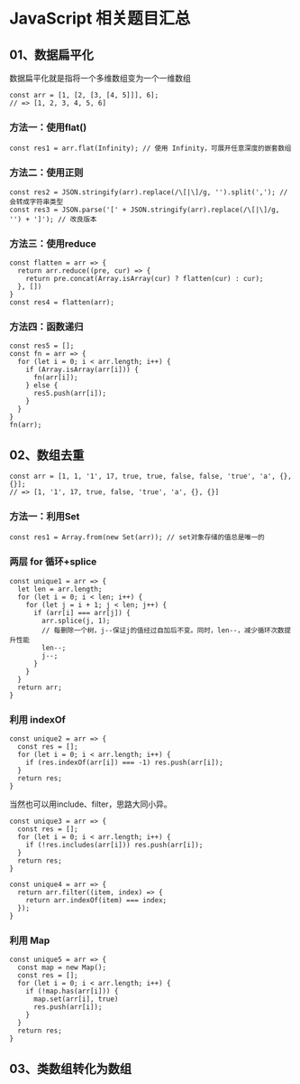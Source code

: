 # JavaScript 相关题目汇总

## 01、数据扁平化

数据扁平化就是指将一个多维数组变为一个一维数组
```
const arr = [1, [2, [3, [4, 5]]], 6];
// => [1, 2, 3, 4, 5, 6]
```

### 方法一：使用flat()
```
const res1 = arr.flat(Infinity); // 使用 Infinity，可展开任意深度的嵌套数组
```

### 方法二：使用正则
```
const res2 = JSON.stringify(arr).replace(/\[|\]/g, '').split(','); // 会转成字符串类型
const res3 = JSON.parse('[' + JSON.stringify(arr).replace(/\[|\]/g, '') + ']'); // 改良版本
```

### 方法三：使用reduce
```
const flatten = arr => {
  return arr.reduce((pre, cur) => {
    return pre.concat(Array.isArray(cur) ? flatten(cur) : cur);
  }, [])
}
const res4 = flatten(arr);
```

### 方法四：函数递归
```
const res5 = [];
const fn = arr => {
  for (let i = 0; i < arr.length; i++) {
    if (Array.isArray(arr[i])) {
      fn(arr[i]);
    } else {
      res5.push(arr[i]);
    }
  }
}
fn(arr);
```

## 02、数组去重

```
const arr = [1, 1, '1', 17, true, true, false, false, 'true', 'a', {}, {}];
// => [1, '1', 17, true, false, 'true', 'a', {}, {}]
```

### 方法一：利用Set
```
const res1 = Array.from(new Set(arr)); // set对象存储的值总是唯一的
```

### 两层 for 循环+splice
```
const unique1 = arr => {
  let len = arr.length;
  for (let i = 0; i < len; i++) {
    for (let j = i + 1; j < len; j++) {
      if (arr[i] === arr[j]) {
        arr.splice(j, 1);
        // 每删除一个树，j--保证j的值经过自加后不变。同时，len--，减少循环次数提升性能
        len--;
        j--;
      }
    }
  }
  return arr;
}
```

### 利用 indexOf
```
const unique2 = arr => {
  const res = [];
  for (let i = 0; i < arr.length; i++) {
    if (res.indexOf(arr[i]) === -1) res.push(arr[i]);
  }
  return res;
}
```
当然也可以用include、filter，思路大同小异。
```
const unique3 = arr => {
  const res = [];
  for (let i = 0; i < arr.length; i++) {
    if (!res.includes(arr[i])) res.push(arr[i]);
  }
  return res;
}

const unique4 = arr => {
  return arr.filter((item, index) => {
    return arr.indexOf(item) === index;
  });
}
```

### 利用 Map
```
const unique5 = arr => {
  const map = new Map();
  const res = [];
  for (let i = 0; i < arr.length; i++) {
    if (!map.has(arr[i])) {
      map.set(arr[i], true)
      res.push(arr[i]);
    }
  }
  return res;
}
```

## 03、类数组转化为数组